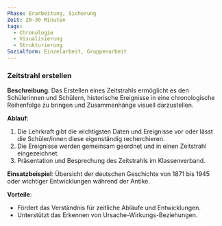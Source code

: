 ```yaml
---
Phase: Erarbeitung, Sicherung
Zeit: 20-30 Minuten
tags:
  - Chronologie
  - Visualisierung
  - Strukturierung
Sozialform: Einzelarbeit, Gruppenarbeit
---
```


### Zeitstrahl erstellen

**Beschreibung**: Das Erstellen eines Zeitstrahls ermöglicht es den Schülerinnen und Schülern, historische Ereignisse in eine chronologische Reihenfolge zu bringen und Zusammenhänge visuell darzustellen.

**Ablauf**:
1. Die Lehrkraft gibt die wichtigsten Daten und Ereignisse vor oder lässt die Schüler/innen diese eigenständig recherchieren.
2. Die Ereignisse werden gemeinsam geordnet und in einen Zeitstrahl eingezeichnet.
3. Präsentation und Besprechung des Zeitstrahls im Klassenverband.

**Einsatzbeispiel**: Übersicht der deutschen Geschichte von 1871 bis 1945 oder wichtiger Entwicklungen während der Antike.

**Vorteile**:
- Fördert das Verständnis für zeitliche Abläufe und Entwicklungen.
- Unterstützt das Erkennen von Ursache-Wirkungs-Beziehungen.

